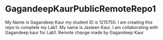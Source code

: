 # GagandeepKaurPublicRemoteRepo1
My Name is Gagandeep Kaur my student ID is 1215750. I am creating this repo to complete my Lab1. 
My name is Jasleen Kaur. I am collaborating with Gagandeep kaur for Lab1.
Remote change made by Gagandeep Kaur
